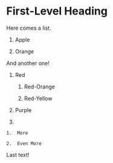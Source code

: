 # First-Level Heading

Here comes a list.

1.  Apple

2.  Orange

And another one!

1.  Red

    1.  Red-Orange

    2.  Red-Yellow

2.  Purple

3.

    1.  More

    2.  Even More

Last text!
